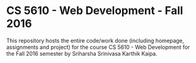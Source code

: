 # CS 5610 - Web Development - Fall 2016

This repository hosts the entire code/work done (including homepage, assignments and project) for the course CS 5610 - Web Development for the Fall 2016 semester by Sriharsha Srinivasa Karthik Kaipa.